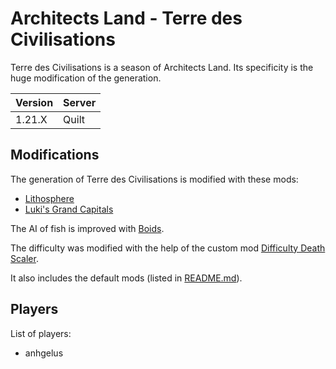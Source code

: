 # Architects Land - Terre des Civilisations

Terre des Civilisations is a season of Architects Land.
Its specificity is the huge modification of the generation.

| Version | Server |
|---------|--------|
|  1.21.X |  Quilt |

## Modifications

The generation of Terre des Civilisations is modified with these mods:
- [Lithosphere](https://modrinth.com/datapack/lithosphere)
- [Luki's Grand Capitals](https://modrinth.com/mod/lukis-grand-capitals)

The AI of fish is improved with [Boids](https://modrinth.com/mod/boids).

The difficulty was modified with the help of the custom mod [Difficulty Death Scaler](https://github.com/architects-land/difficulty-death-scaler).

It also includes the default mods (listed in [README.md](/README.md)).

## Players 

List of players:
- anhgelus

